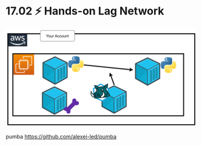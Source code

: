 # 17.02 ⚡ Hands-on Lag Network

![](../imgs/53c6304f306947888712f6e4432c56dc.png)

pumba
https://github.com/alexei-led/pumba

